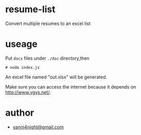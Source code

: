 # resume-list
Convert multiple resumes to an excel list
# useage
Put `docx` files under `./doc` directory,then

    
    # node index.js

An excel file named "out.xlsx" will be generated.

Make sure you can access the internet because it depends on <http://www.ygys.net/>.

# author

 - <yanni4night@gmail.com>
